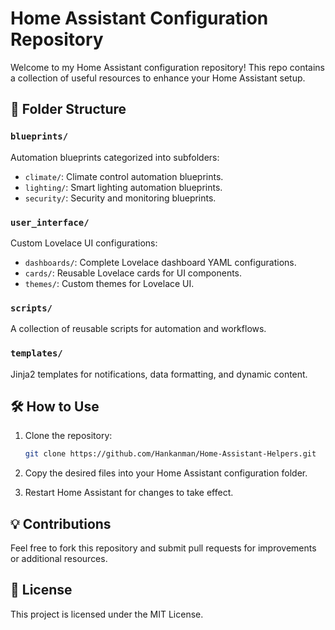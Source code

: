 # Home Assistant Configuration Repository

Welcome to my Home Assistant configuration repository! This repo contains a collection of useful resources to enhance your Home Assistant setup.

## 📁 Folder Structure

### `blueprints/`

Automation blueprints categorized into subfolders:

- `climate/`: Climate control automation blueprints.
- `lighting/`: Smart lighting automation blueprints.
- `security/`: Security and monitoring blueprints.

### `user_interface/`

Custom Lovelace UI configurations:

- `dashboards/`: Complete Lovelace dashboard YAML configurations.
- `cards/`: Reusable Lovelace cards for UI components.
- `themes/`: Custom themes for Lovelace UI.

### `scripts/`

A collection of reusable scripts for automation and workflows.

### `templates/`

Jinja2 templates for notifications, data formatting, and dynamic content.

## 🛠 How to Use

1. Clone the repository:

   ```bash
   git clone https://github.com/Hankanman/Home-Assistant-Helpers.git
   ```

2. Copy the desired files into your Home Assistant configuration folder.

3. Restart Home Assistant for changes to take effect.

## 💡 Contributions

Feel free to fork this repository and submit pull requests for improvements or additional resources.

## 📜 License

This project is licensed under the MIT License.
